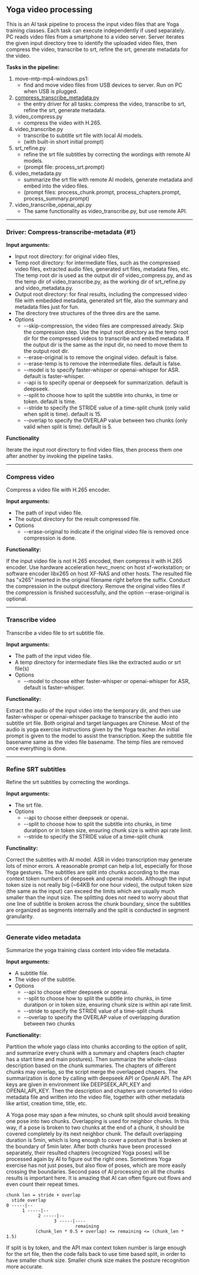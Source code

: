## Yoga video processing 

This is an AI task pipeline to process the input video files that are Yoga training classes. Each task can execute independently if used separately. 
PC reads video files from a smartphone to a video server. Server iterates the given input directory tree to identify the uploaded video files, then compress the video, transcribe to srt, refine the srt, generate metadata for the video. 

**Tasks in the pipeline:**

1. move-mtp-mp4-windows.ps1: 
	- find and move video files from USB devices to server. Run on PC when USB is plugged.
2. [compress_transcribe_metadata.py](#1) 
	- the entry driver for all tasks: compress the video, transcribe to srt, refine the srt, generate metadata.
3. video_compress.py
	- compress the video with H.265.
4. video_transcribe.py 
	- transcribe to subtitle srt file with local AI models.
	- (with built-in short initial prompt)
5. srt_refine.py 
	- refine the srt file subtitles by correcting the wordings with remote AI models.
	- (prompt file: process_srt.prompt)
6. video_metadata.py 
	- summarize the srt file with remote AI models, generate metadata and embed into the video files.
	- (prompt files:  process_chunk.prompt, process_chapters.prompt, process_summary.prompt)
7. video_transcribe_openai_api.py
	- The same functionality as video_transcribe.py, but use remote API.

---
### Driver: Compress-transcribe-metadata {#1}

**Input arguments:**

* Input root directory: for original video files,
* Temp root directory: for intermediate files, such as the compressed video files, extracted audio files, generated srt files, metadata files, etc. The temp root dir is used as the output dir of video_compress.py, and as the temp dir of video_transcribe.py, as the working dir of srt_refine.py and video_metadata.py.
* Output root directory: for final results, including the compressed video file with embedded metadata, generated srt file, also the summary and metadata files just for fun.
* The directory tree structures of the three dirs are the same.
* Options
	* --skip-compression, the video files are compressed already. Skip the compression step. Use the input root directory as the temp root dir for the compressed videos to transcribe and embed metadata. If the output dir is the same as the input dir, no need to move them to the output root dir.
	* --erase-original is to remove the original video. default is false.
	* --erase-temp is to remove the intermediate files. default is false.
	* --model is to specify faster-whisper or openai-whisper for ASR. default is faster-whisper.
	* --api is to specify openai or deepseek for summarization. default is deepseek.
	* --split to choose how to split the subtitle into chunks, in time or token. default is time.
	* --stride to specify the STRIDE value of a time-split chunk (only valid when split is time). default is 15.
	* --overlap to specify the OVERLAP value between two chunks (only valid when split is time). default is 5.

**Functionality**

Iterate the input root directory to find video files, then process them one after another by invoking the pipeline tasks.

---
### Compress video

Compress a video file with H.265 encoder. 

**Input arguments:** 
* The path of input video file.
* The output directory for the result compressed file.
* Options
	* --erase-original to indicate if the original video file is removed once compression is done.

**Functionality:**

If the input video file is not H.265 encoded, then compress it with H.265 encoder. Use hardware acceleration hevc_nvenc on host xf-workstation; or software encoder libx265 on host XF-NAS and other hosts. The resulted file has "x265" inserted in the original filename right before the suffix. Conduct the compression in the output directory. Remove the original video files if the compression is finished successfully, and the option --erase-original is optional.

---
### Transcribe video

Transcribe a video file to srt subtitle file. 

**Input arguments:**

* The path of the input video file.
* A temp directory for intermediate files like the extracted audio or srt file(s)
* Options
	* --model to choose either faster-whisper or openai-whisper for ASR, default is faster-whisper.

**Functionality:**

Extract the audio of the input video into the temporary dir, and then use faster-whisper or openai-whisper package to transcribe the audio into subtitle srt file. Both original and target languages are Chinese. Most of the audio is yoga exercise instructions given by the Yoga teacher. An initial prompt is given to the model to assist the transcription. Keep the subtitle file basename same as the video file basename. The temp files are removed once everything is done. 

---
### Refine SRT subtitles

Refine the srt subtitles by correcting the wordings.

**Input arguments:**

* The srt file.
* Options
	* --api to choose either deepseek or openai.
	* --split to choose how to split the subtitle into chunks, in time duratipon or in token size, ensuring chunk size is within api rate limit.
	* --stride to specify the STRIDE value of a time-split chunk 

**Functinality:**

Correct the subtitles with AI model. ASR in video transcription may generate lots of minor errors. A reasonable prompt can help a lot, especially for those Yoga gestures.
The subtitles are split into chunks according to the max context token numbers of deepseek and openai models. Although the input token size is not really big (~64KB for one hour video), the output token size (the same as the input) can exceed the limits which are usually much smaller than the input size. The splitting does not need to worry about that one line of subtitle is broken across the chunk boundary, since the subtitles are organized as segments internally and the split is conducted in segment granularity.

---
### Generate video metadata

Summarize the yoga training class content into video file metadata.

**Input arguments:**

* A subtitle file.
* The video of the subtitle.
* Options
	* --api to choose either deepseek or openai.
	* --split to choose how to split the subtitle into chunks, in time duratipon or in token size, ensuring chunk size is within api rate limit.
	* --stride to specify the STRIDE value of a time-split chunk 
	* --overlap to specify the OVERLAP value of overlapping duration between two chunks 

**Functionality:**

Partition the whole yago class into chunks according to the option of split, and summarize every chunk with a summary and chapters (each chapter has a start time and main postures). Then summarize the whole-class description based on the chunk summaries. The chapters of different chunks may overlap, so the script merge the overlapped chapers. The summarization is done by calling with deepseek API or OpenAI API. The API keys are given in environment like DEEPSEEK_API_KEY and OPENAI_API_KEY. Then the description and chapters are converted to video metadata file and written into the video file, together with other metadata like artist, creation time, title, etc.

A Yoga pose may span a few minutes, so chunk split should avoid breaking one pose into two chunks. Overlapping is used for neighbor chunks. In this way, if a pose is broken to two chunks at the end of a chunk, it should be covered completely by its next neighbor chunk. The default overlapping duration is 5min, which is long enough to cover a posture that is broken at the boundary of 5min later.  After both chunks have been processed separately, their resulted chapters (recognized Yoga poses) will be processed again by AI to figure out the right ones. Sometimes Yoga exercise has not just poses, but also flow of poses, which are more easily crossing the boundaries. Second pass of AI processing on all the chunks results is important here. It is amazing that AI can often figure out flows and even count their repeat times.

```
chunk len = stride + overlap 
  stide overlap 
0 -----|--
      1 -----|--
            2 -----|--
                  3 -----|----
                          remaining 
           (chunk_len * 0.5 + overlap) <= remaining <= (chunk_len * 1.5)
```

If split is by token, and the API max context token number is large enough for the srt file, then the code falls back to use time based split, in order to have smaller chunk size. Smaller chunk size makes the posture recognition more accurate. 

